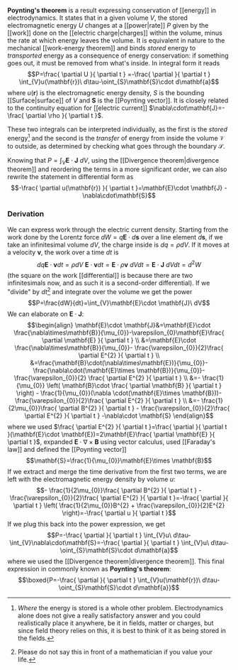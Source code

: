 **Poynting's theorem** is a result expressing conservation of [[energy]] in electrodynamics. It states that in a given volume $V$, the stored electromagnetic energy $U$ changes at a [[power|rate]] $P$ given by the [[work]] done on the [[electric charge|charges]] within the volume, minus the rate at which energy leaves the volume. It is equivalent in nature to the mechanical [[work-energy theorem]] and binds *stored* energy to *transported* energy as a consequence of energy conservation: if something goes out, it must be removed from what's inside. In integral form it reads
$$P=\frac{ \partial U }{ \partial t } =-\frac{ \partial  }{ \partial t } \int_{V}u(\mathbf{r})\ d\tau-\oint_{S}\mathbf{S}\cdot d\mathbf{a}$$
where $u(\mathbf{r})$ is the electromagnetic energy density, $S$ is the bounding [[Surface|surface]] of $V$ and $\mathbf{S}$ is the [[Poynting vector]]. It is closely related to the continuity equation for [[electric current]] $\nabla\cdot\mathbf{J}=-\frac{ \partial \rho }{ \partial t }$.

These two integrals can be interpreted individually, as the first is the *stored* energy[^1] and the second is the *transfer* of energy from inside the volume $\mathcal{V}$ to outside, as determined by checking what goes through the boundary $\mathcal{S}$.

Knowing that $P=\int_{V}\mathbf{E}\cdot \mathbf{J}\ dV$, using the [[Divergence theorem|divergence theorem]] and reordering the terms in a more significant order, we can also rewrite the statement in differential form as
$$-\frac{ \partial u(\mathbf{r}) }{ \partial t }=\mathbf{E}\cdot \mathbf{J} -\nabla\cdot\mathbf{S}$$
### Derivation
We can express work through the electric current density. Starting from the work done by the Lorentz force $dW=q\mathbf{E}\cdot d\mathbf{s}$ over a line element $d\mathbf{s}$, if we take an infinitesimal volume $dV$, the charge inside is $dq=\rho dV$. If it moves at a velocity $\mathbf{v}$, the work over a time $dt$ is
$$dq\mathbf{E}\cdot \mathbf{v}dt=\rho dV\ \mathbf{E}\cdot \mathbf{v}dt=\mathbf{E}\cdot \rho \mathbf{v}\ dVdt=\mathbf{E}\cdot \mathbf{J}\ dVdt=d^{2}W$$
(the square on the work [[differential]] is because there are two infinitesimals now, and as such it is a second-order differential). If we "divide" by $dt$[^2] and integrate over the volume we get the power
$$P=\frac{dW}{dt}=\int_{V}\mathbf{E}\cdot \mathbf{J}\ dV$$
We can elaborate on $\mathbf{E}\cdot \mathbf{J}$:
$$\begin{align}
\mathbf{E}\cdot \mathbf{J}&=\mathbf{E}\cdot \frac{\nabla\times\mathbf{B}}{\mu_{0}}-\varepsilon_{0}\mathbf{E}\frac{ \partial \mathbf{E} }{ \partial t } \\
&=\mathbf{E}\cdot \frac{\nabla\times\mathbf{B}}{\mu_{0}}- \frac{\varepsilon_{0}}{2}\frac{ \partial E^{2} }{ \partial t }  \\
&=\frac{\mathbf{B}\cdot(\nabla\times\mathbf{E})}{\mu_{0}}- \frac{\nabla\cdot(\mathbf{E}\times \mathbf{B})}{\mu_{0}}- \frac{\varepsilon_{0}}{2} \frac{ \partial E^{2} }{ \partial t }  \\
&=- \frac{1}{\mu_{0}} \left( \mathbf{B}\cdot \frac{ \partial \mathbf{B} }{ \partial t } \right) - \frac{1}{\mu_{0}}(\nabla \cdot(\mathbf{E}\times \mathbf{B}))- \frac{\varepsilon_{0}}{2}\frac{ \partial E^{2} }{ \partial t } \\
&=- \frac{1}{2\mu_{0}}\frac{ \partial B^{2} }{ \partial t } - \frac{\varepsilon_{0}}{2}\frac{ \partial E^{2} }{ \partial t } -\nabla\cdot \mathbf{S}
\end{align}$$
where we used $\frac{ \partial E^{2} }{ \partial t }=\frac{ \partial  }{ \partial t }(\mathbf{E}\cdot \mathbf{E})=2\mathbf{E}\frac{ \partial \mathbf{E} }{ \partial t }$, expanded $\mathbf{E}\cdot \nabla\times\mathbf{B}$ using vector calculus, used [[Faraday's law]] and defined the [[Poynting vector]]
$$\mathbf{S}=\frac{1}{\mu_{0}}\mathbf{E}\times \mathbf{B}$$
If we extract and merge the time derivative from the first two terms, we are left with the electromagnetic energy density by volume $u$:
$$- \frac{1}{2\mu_{0}}\frac{ \partial B^{2} }{ \partial t } - \frac{\varepsilon_{0}}{2}\frac{ \partial E^{2} }{ \partial t }=-\frac{ \partial  }{ \partial t } \left( \frac{1}{2\mu_{0}}B^{2} + \frac{\varepsilon_{0}}{2}E^{2} \right)=-\frac{ \partial u }{ \partial t }$$
If we plug this back into the power expression, we get
$$P=-\frac{ \partial  }{ \partial t } \int_{V}u\ d\tau-\int_{V}\nabla\cdot\mathbf{S}=-\frac{ \partial  }{ \partial t } \int_{V}u\ d\tau-\oint_{S}\mathbf{S}\cdot d\mathbf{a}$$
where we used the [[Divergence theorem|divergence theorem]]. This final expression in commonly known as **Poynting's theorem**:
$$\boxed{P=-\frac{ \partial  }{ \partial t } \int_{V}u(\mathbf{r})\ d\tau-\oint_{S}\mathbf{S}\cdot d\mathbf{a}}$$

[^1]: *Where* the energy is stored is a whole other problem. Electrodynamics alone does not give a really satisfactory answer and you could realistically place it anywhere, be it in fields, matter or charges, but since field theory relies on this, it is best to think of it as being stored in the fields.

[^2]: Please do not say this in front of a mathematician if you value your life.
